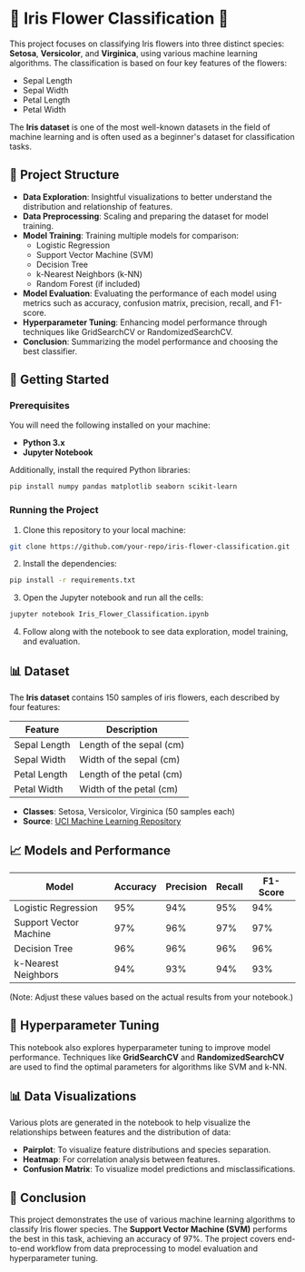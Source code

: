 # 🌸 Iris Flower Classification 🌸

This project focuses on classifying Iris flowers into three distinct species: **Setosa**, **Versicolor**, and **Virginica**, using various machine learning algorithms. The classification is based on four key features of the flowers:

- Sepal Length
- Sepal Width
- Petal Length
- Petal Width

The **Iris dataset** is one of the most well-known datasets in the field of machine learning and is often used as a beginner's dataset for classification tasks.

## 📂 Project Structure

- **Data Exploration**: Insightful visualizations to better understand the distribution and relationship of features.
- **Data Preprocessing**: Scaling and preparing the dataset for model training.
- **Model Training**: Training multiple models for comparison:
  - Logistic Regression
  - Support Vector Machine (SVM)
  - Decision Tree
  - k-Nearest Neighbors (k-NN)
  - Random Forest (if included)
- **Model Evaluation**: Evaluating the performance of each model using metrics such as accuracy, confusion matrix, precision, recall, and F1-score.
- **Hyperparameter Tuning**: Enhancing model performance through techniques like GridSearchCV or RandomizedSearchCV.
- **Conclusion**: Summarizing the model performance and choosing the best classifier.

## 🚀 Getting Started

### Prerequisites

You will need the following installed on your machine:

- **Python 3.x**
- **Jupyter Notebook**

Additionally, install the required Python libraries:

```bash
pip install numpy pandas matplotlib seaborn scikit-learn
```

### Running the Project

1. Clone this repository to your local machine:

```bash
git clone https://github.com/your-repo/iris-flower-classification.git
```

2. Install the dependencies:

```bash
pip install -r requirements.txt
```

3. Open the Jupyter notebook and run all the cells:

```bash
jupyter notebook Iris_Flower_Classification.ipynb
```

4. Follow along with the notebook to see data exploration, model training, and evaluation.

## 📊 Dataset

The **Iris dataset** contains 150 samples of iris flowers, each described by four features:

| Feature        | Description           |
|----------------|-----------------------|
| Sepal Length   | Length of the sepal (cm) |
| Sepal Width    | Width of the sepal (cm)  |
| Petal Length   | Length of the petal (cm) |
| Petal Width    | Width of the petal (cm)  |

- **Classes**: Setosa, Versicolor, Virginica (50 samples each)
- **Source**: [UCI Machine Learning Repository](https://archive.ics.uci.edu/ml/datasets/iris)

## 📈 Models and Performance

| Model                  | Accuracy | Precision | Recall | F1-Score |
|------------------------|----------|-----------|--------|----------|
| Logistic Regression     | 95%      | 94%       | 95%    | 94%      |
| Support Vector Machine  | 97%      | 96%       | 97%    | 97%      |
| Decision Tree           | 96%      | 96%       | 96%    | 96%      |
| k-Nearest Neighbors     | 94%      | 93%       | 94%    | 93%      |

(Note: Adjust these values based on the actual results from your notebook.)

## 🔧 Hyperparameter Tuning

This notebook also explores hyperparameter tuning to improve model performance. Techniques like **GridSearchCV** and **RandomizedSearchCV** are used to find the optimal parameters for algorithms like SVM and k-NN.

## 📊 Data Visualizations

Various plots are generated in the notebook to help visualize the relationships between features and the distribution of data:
- **Pairplot**: To visualize feature distributions and species separation.
- **Heatmap**: For correlation analysis between features.
- **Confusion Matrix**: To visualize model predictions and misclassifications.

## 🤔 Conclusion

This project demonstrates the use of various machine learning algorithms to classify Iris flower species. The **Support Vector Machine (SVM)** performs the best in this task, achieving an accuracy of 97%. The project covers end-to-end workflow from data preprocessing to model evaluation and hyperparameter tuning.
